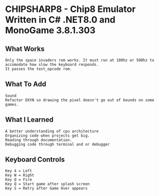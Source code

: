 # CHIPSHARP8 - Chip8 Emulator Written in C# .NET8.0 and MonoGame 3.8.1.303

## What Works
    Only the space invaders rom works. It must run at 100hz or 500hz to accomodate how slow the keyboard responds.
    It passes the test_opcode rom.

## What To Add
    Sound
    Refactor DXYN so drawing the pixel doesn't go out of bounds on some games.

## What I Learned
    A better understanding of cpu architecture
    Organizing code when projects get big.
    Reading through documentation.
    Debugging code through terminal and or debugger

## Keyboard Controls
    Key 4 = Left
    Key W = Right
    Key Q = Fire
    Key Q = Start game after splash screen
    Key S = Retry after Game Over appears
